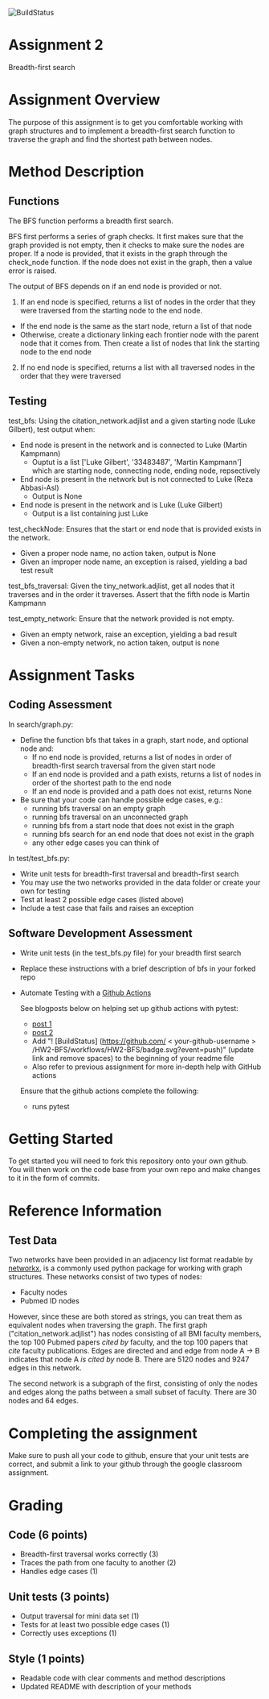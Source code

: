 ![BuildStatus](https://github.com/hchen725/HW2-BFS/actions/workflows/test.yml/badge.svg)

# Assignment 2
Breadth-first search

# Assignment Overview
The purpose of this assignment is to get you comfortable working with graph structures and to implement a breadth-first search function to traverse the graph and find the shortest path between nodes.

# Method Description
## Functions
The BFS function performs a breadth first search.

BFS first performs a series of graph checks. It first makes sure that the graph provided is not empty, then it checks to make sure the nodes are proper. If a node is provided, that it exists in the graph through the check_node function. If the node does not exist in the graph, then a value error is raised.

The output of BFS depends on if an end node is provided or not.
1) If an end node is specified, returns a list of nodes in the order that they were traversed from the starting node to the end node. 
* If the end node is the same as the start node, return a list of that node
* Otherwise, create a dictionary linking each frontier node with the parent node that it comes from. Then create a list of nodes that link the starting node to the end node
2) If no end node is specified, returns a list with all traversed nodes in the order that they were traversed

## Testing
test_bfs:
Using the citation_network.adjlist and a given starting node (Luke Gilbert), test output when:
* End node is present in the network and is connected to Luke (Martin Kampmann)
	* Ouptut is a list ['Luke Gilbert', '33483487', 'Martin Kampmann'] which are starting node, connecting node, ending node, repsectively
* End node is present in the network but is not connected to Luke (Reza Abbasi-Asl)
	* Output is None
* End node is present in the network and is Luke (Luke Gilbert)
	* Output is a list containing just Luke

test_checkNode:
Ensures that the start or end node that is provided exists in the network.
* Given a proper node name, no action taken, output is None
* Given an improper node name, an exception is raised, yielding a bad test result

test_bfs_traversal:
Given the tiny_network.adjlist, get all nodes that it traverses and in the order it traverses. Assert that the fifth node is Martin Kampmann

test_empty_network:
Ensure that the network provided is not empty.
* Given an empty network, raise an exception, yielding a bad result
* Given a non-empty network, no action taken, output is none



# Assignment Tasks

## Coding Assessment
In search/graph.py:
* Define the function bfs that takes in a graph, start node, and optional node and:
	* If no end node is provided, returns a list of nodes in order of breadth-first search traversal from the given start node
	* If an end node is provided and a path exists, returns a list of nodes in order of the shortest path to the end node
	* If an end node is provided and a path does not exist, returns None
* Be sure that your code can handle possible edge cases, e.g.:
	* running bfs traversal on an empty graph
	* running bfs traversal on an unconnected graph
	* running bfs from a start node that does not exist in the graph
	* running bfs search for an end node that does not exist in the graph
	* any other edge cases you can think of 

In test/test_bfs.py:
* Write unit tests for breadth-first traversal and breadth-first search 
* You may use the two networks provided in the data folder or create your own for testing
* Test at least 2 possible edge cases (listed above)
* Include a test case that fails and raises an exception


## Software Development Assessment

* Write unit tests (in the test_bfs.py file) for your breadth first search
* Replace these instructions with a brief description of bfs in your forked repo
	
* Automate Testing with a [Github Actions](https://docs.github.com/en/actions)

	See blogposts below on helping set up github actions with pytest:
	
	* [post 1](https://blog.dennisokeeffe.com/blog/2021-08-08-pytest-with-github-actions)
	* [post 2](https://mattsegal.dev/pytest-on-github-actions.html)
	* Add "! [BuildStatus] (https://github.com/ < your-github-username > /HW2-BFS/workflows/HW2-BFS/badge.svg?event=push)" (update link and remove spaces) to the beginning of your readme file
	* Also refer to previous assignment for more in-depth help with GitHub actions

	Ensure that the github actions complete the following:
	* runs pytest

# Getting Started
To get started you will need to fork this repository onto your own github. You will then work on the code base from your own repo and make changes to it in the form of commits. 

# Reference Information
## Test Data
Two networks have been provided in an adjacency list format readable by [networkx](https://networkx.org/), is a commonly used python package for working with graph structures. These networks consist of two types of nodes:
* Faculty nodes 
* Pubmed ID nodes

However, since these are both stored as strings, you can treat them as equivalent nodes when traversing the graph. The first graph ("citation_network.adjlist") has nodes consisting of all BMI faculty members, the top 100 Pubmed papers *cited by* faculty, and the top 100 papers that *cite* faculty publications. Edges are directed and and edge from node A -> B indicates that node A *is cited by* node B. There are 5120 nodes and 9247 edges in this network.

The second network is a subgraph of the first, consisting of only the nodes and edges along the paths between a small subset of faculty. There are 30 nodes and 64 edges.

# Completing the assignment
Make sure to push all your code to github, ensure that your unit tests are correct, and submit a link to your github through the google classroom assignment.

# Grading

## Code (6 points)
* Breadth-first traversal works correctly (3)
* Traces the path from one faculty to another (2)
* Handles edge cases (1)

## Unit tests (3 points)
* Output traversal for mini data set (1)
* Tests for at least two possible edge cases (1)
* Correctly uses exceptions (1)

## Style (1 points)
* Readable code with clear comments and method descriptions
* Updated README with description of your methods

